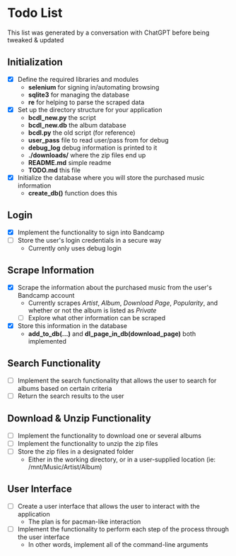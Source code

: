 # Todo List

This list was generated by a conversation with ChatGPT before being tweaked & updated

## Initialization
- [X] Define the required libraries and modules
  - __selenium__ for signing in/automating browsing
  - __sqlite3__ for managing the database
  - __re__ for helping to parse the scraped data
- [X] Set up the directory structure for your application
  - __bcdl_new.py__ the script
  - __bcdl_new.db__ the album database
  - __bcdl.py__ the old script (for reference)
  - __user_pass__ file to read user/pass from for debug
  - __debug_log__ debug information is printed to it
  - __./downloads/__ where the zip files end up
  - __README.md__ simple readme
  - __TODO.md__ this file
- [X] Initialize the database where you will store the purchased music information
  - __create_db()__ function does this

## Login
- [X] Implement the functionality to sign into Bandcamp
- [ ] Store the user's login credentials in a secure way
  - Currently only uses debug login

## Scrape Information
- [X] Scrape the information about the purchased music from the user's Bandcamp account
  - Currently scrapes *Artist*, *Album*, *Download Page*, *Popularity*, and whether or not the album is listed as *Private*
  - [ ] Explore what other information can be scraped
- [X] Store this information in the database
  - __add_to_db(...)__ and __dl_page_in_db(download_page)__ both implemented

## Search Functionality
- [ ] Implement the search functionality that allows the user to search for albums based on certain criteria
- [ ] Return the search results to the user

## Download & Unzip Functionality
- [ ] Implement the functionality to download one or several albums
- [ ] Implement the functionality to unzip the zip files
- [ ] Store the zip files in a designated folder
  - Either in the working directory, or in a user-supplied location (ie: /mnt/Music/Artist/Album)

## User Interface
- [ ] Create a user interface that allows the user to interact with the application
  - The plan is for pacman-like interaction
- [ ] Implement the functionality to perform each step of the process through the user interface
  - In other words, implement all of the command-line arguments
